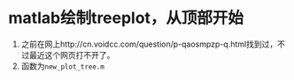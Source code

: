 # matlab绘制treeplot，从顶部开始

1. 之前在网上http://cn.voidcc.com/question/p-qaosmpzp-q.html找到过，不过最近这个网页打不开了。
2. 函数为`new_plot_tree.m`